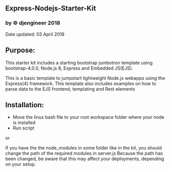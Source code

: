 ## Express-Nodejs-Starter-Kit 
### by © djengineer 2018
Date updated: 03 April 2018

## Purpose:
This starter kit includes a starting bootstrap jumbotron template using bootstrap-4.0.0, Node.js 8, Express and Embedded JS(EJS).

This is a basic template to jumpstart lightweight Node.js webapps using the Express(4) framework.
This template also includes examples on how to parse data to the EJS frontend, templating and Rest elements

## Installation:
- Move the linux bash file to your root workspace folder where your node is installed
- Run script

or

If you have the the node_modules in some folder like in the kit, you should change the path of the required modules in server.js
Because the path has been changed, be aware that this may affect your deployments, depending on your setup.


